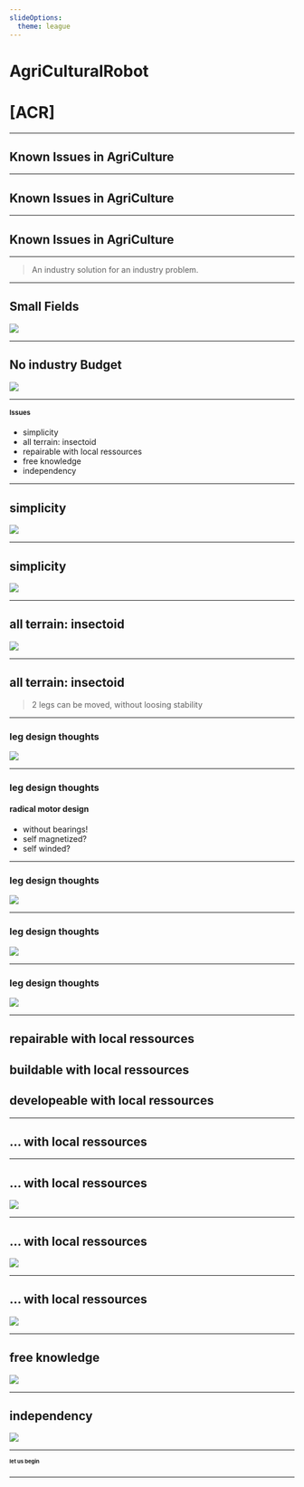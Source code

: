 ```yaml
---
slideOptions:
  theme: league
---
```


# AgriCulturalRobot 

# [ACR]

<section data-background-image="https://i.imgur.com/P2hakdR.jpg" />

---

## Known Issues in AgriCulture

<section data-background-image="https://i.imgur.com/YbZlPYw.png" />

---

## Known Issues in AgriCulture

<section data-background-image="https://i.imgur.com/hakRjTE.png" />

---

## Known Issues in AgriCulture

<section data-background-image="https://i.imgur.com/QV8qhbP.png"/>

---

> An industry solution for an industry problem.

---

## Small Fields

![](https://i.imgur.com/Vhttw08.jpg)

---

## No industry Budget

<img class="r-stretch" src="https://i.imgur.com/Wjcwh55.png">

---

# Issues

- simplicity
- all terrain: insectoid
- repairable with local ressources
- free knowledge
- independency

---

## simplicity

<img style="max-height: max-content;" src="https://i.imgur.com/vA6ijV6.png"/>

---

## simplicity

<img style="max-height: max-content;" src="https://i.imgur.com/P2hakdR.jpg"/>

---

## all terrain: insectoid

<img style="max-height: max-content;" src="https://i.imgur.com/RiXTNo4.png
"/>

---

## all terrain: insectoid

> 2 legs can be moved, without loosing stability

---

### leg design thoughts

![](https://i.imgur.com/EOQs2eZ.png)

---

### leg design thoughts

#### radical motor design

- without bearings!
- self magnetized?
- self winded?

---

### leg design thoughts

![](https://i.imgur.com/mXR5dwj.png)

---

### leg design thoughts

![](https://i.imgur.com/R0NF3Xu.png)

---

### leg design thoughts

<img style="max-height: max-content;" src="https://i.imgur.com/PkaRkX3.png"/>

---

## repairable with local ressources

## buildable with local ressources

## developeable with local ressources

---

## ... with local ressources

<section data-background-image="https://i.imgur.com/48supoU.jpg"/>

---

## ... with local ressources

![](https://i.imgur.com/6AvLK2W.png)

---

## ... with local ressources

![](https://i.imgur.com/lFINJQX.jpg)

---

## ... with local ressources

![](https://i.imgur.com/poSgGeP.png)

---

## free knowledge

![](https://i.imgur.com/3V0M7DP.jpg)

---

## independency

![](https://i.imgur.com/i9ciFLd.jpg)

---

<section data-background-image="https://i.imgur.com/P2hakdR.jpg" />

# let us begin

---



